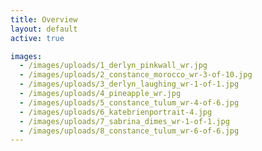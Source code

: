```yaml
---
title: Overview
layout: default
active: true

images:
  - /images/uploads/1_derlyn_pinkwall_wr.jpg
  - /images/uploads/2_constance_morocco_wr-3-of-10.jpg
  - /images/uploads/3_derlyn_laughing_wr-1-of-1.jpg
  - /images/uploads/4_pineapple_wr.jpg
  - /images/uploads/5_constance_tulum_wr-4-of-6.jpg
  - /images/uploads/6_katebrienportrait-4.jpg
  - /images/uploads/7_sabrina_dimes_wr-1-of-1.jpg
  - /images/uploads/8_constance_tulum_wr-6-of-6.jpg
---
```

